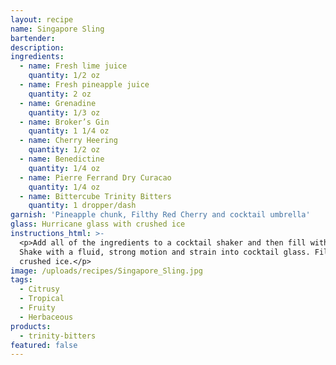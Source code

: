 ```yaml
---
layout: recipe
name: Singapore Sling
bartender:
description:
ingredients:
  - name: Fresh lime juice
    quantity: 1/2 oz
  - name: Fresh pineapple juice
    quantity: 2 oz
  - name: Grenadine
    quantity: 1/3 oz
  - name: Broker’s Gin
    quantity: 1 1/4 oz
  - name: Cherry Heering
    quantity: 1/2 oz
  - name: Benedictine
    quantity: 1/4 oz
  - name: Pierre Ferrand Dry Curacao
    quantity: 1/4 oz
  - name: Bittercube Trinity Bitters
    quantity: 1 dropper/dash
garnish: 'Pineapple chunk, Filthy Red Cherry and cocktail umbrella'
glass: Hurricane glass with crushed ice
instructions_html: >-
  <p>Add all of the ingredients to a cocktail shaker and then fill with ice.
  Shake with a fluid, strong motion and strain into cocktail glass. Fill with
  crushed ice.</p>
image: /uploads/recipes/Singapore_Sling.jpg
tags:
  - Citrusy
  - Tropical
  - Fruity
  - Herbaceous
products:
  - trinity-bitters
featured: false
---
```



